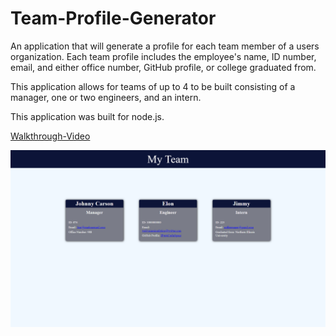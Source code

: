# Team-Profile-Generator
An application that will generate a profile for each team member of a users organization.
Each team profile includes the employee's name, ID number, email, and either office number, GitHub profile, or college graduated from.

This application allows for teams of up to 4 to be built consisting of a manager, one or two engineers, and an intern.

This application was built for node.js.  

[Walkthrough-Video](./Walkthrough.mp4)

![Screenshot](./teamProfileSS.PNG)

